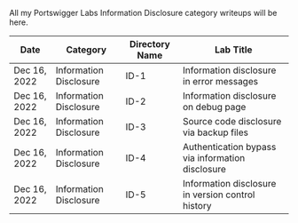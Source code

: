 All my Portswigger Labs Information Disclosure category writeups will be here.

Date	 	  | Category                      | Directory Name | Lab Title
--------------|-------------------------------|----------------|----------------------
Dec 16, 2022  | Information Disclosure        | ID-1           | Information disclosure in error messages
Dec 16, 2022  | Information Disclosure        | ID-2           | Information disclosure on debug page
Dec 16, 2022  | Information Disclosure        | ID-3           | Source code disclosure via backup files
Dec 16, 2022  | Information Disclosure        | ID-4           | Authentication bypass via information disclosure
Dec 16, 2022  | Information Disclosure        | ID-5           | Information disclosure in version control history